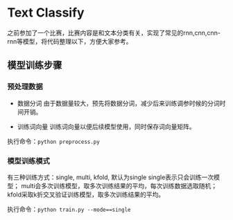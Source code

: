 # Text Classify

之前参加了一个比赛，比赛内容是和文本分类有关，实现了常见的rnn,cnn,cnn-rnn等模型，将代码整理以下，方便大家参考。

## 模型训练步骤

### 预处理数据

- 数据分词
由于数据量较大，预先将数据分词，减少后来训练调参时候的分词时间开销。

- 训练词向量
训练词向量以便后续模型使用，同时保存词向量矩阵。

执行命令：`python preprocess.py`

### 模型训练模式

有三种训练方式：single, multi, kfold, 默认为single
single表示只会训练一次模型；
multi会多次训练模型，取多次训练结果的平均，每次训练数据选取随机；
kfold采取k折交叉验证训练模型，取多次训练结果的平均。

执行命令：`python train.py --mode==single`
